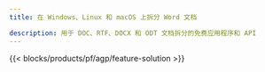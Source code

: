 ```yaml
---
title: 在 Windows、Linux 和 macOS 上拆分 Word 文档 

description: 用于 DOC、RTF、DOCX 和 ODT 文档拆分的免费应用程序和 API
---
```


{{< blocks/products/pf/agp/feature-solution >}} 